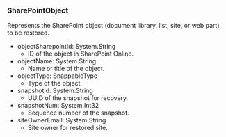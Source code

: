 ### SharePointObject
Represents the SharePoint object (document library, list, site, or web part) to be restored.

- objectSharepointId: System.String
  - ID of the object in SharePoint Online.
- objectName: System.String
  - Name or title of the object.
- objectType: SnappableType
  - Type of the object.
- snapshotId: System.String
  - UUID of the snapshot for recovery.
- snapshotNum: System.Int32
  - Sequence number of the snapshot.
- siteOwnerEmail: System.String
  - Site owner for restored site.
